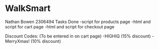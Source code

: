 # WalkSmart

Nathan Bowen 2306494
Tasks Done 
-script for products page
-html and script for cart page
-html and script for checkout page

Discount Codes: (To be entered in on cart page)
-HIGHIQ (15% discount)
-MerryXmas! (10% discount)
